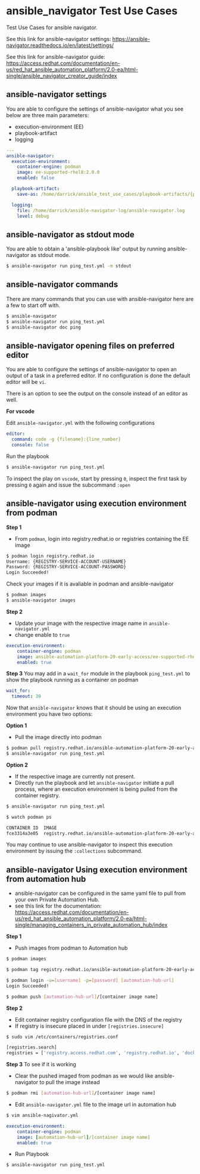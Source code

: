# ansible_navigator Test Use Cases
Test Use Cases for ansible navigator.

See this link for ansible-navigator settings: https://ansible-navigator.readthedocs.io/en/latest/settings/

See this link for ansible-navigator guide: https://access.redhat.com/documentation/en-us/red_hat_ansible_automation_platform/2.0-ea/html-single/ansible_navigator_creator_guide/index

## ansible-navigator settings
You are able to configure the settings of ansible-navigator what you see below are three main parameters:
- execution-environment (EE)
- playbook-artifact
- logging


```yaml
---
ansible-navigator:
  execution-environment:
    container-engine: podman
    image: ee-supported-rhel8:2.0.0
    enabled: false

  playbook-artifact:
    save-as: /home/darrick/ansible_test_use_cases/playbook-artifacts/{playbook_name}-artifact-{ts_utc}.json

  logging:
    file: /home/darrick/ansible-navigator-log/ansible-navigator.log
    level: debug
  ```

## ansible-navigator as stdout mode
You are able to obtain a 'ansible-playbook like' output by running ansible-navigator as stdout mode.

  ```bash
  $ ansible-navigator run ping_test.yml -m stdout
  ```

## ansible-navigator commands
There are many commands that you can use with ansible-navigator here are a few to start off with.

  ```bash
  $ ansible-navigator
  $ ansible-navigator run ping_test.yml
  $ ansible-navigator doc ping
  ```
## ansible-navigator opening files on preferred editor
You are able to configure the settings of ansible-navigator to open an output of a task in a preferred editor. If no configuration is done the default editor will be ``vi``.

There is an option to see the output on the console instead of an editor as well.

**For vscode**

Edit ```ansible-navigator.yml``` with the following configurations

```yaml
editor:
  command: code -g {filename}:{line_number}
  console: false
```
Run the playbook

```bash
$ ansible-navigator run ping_test.yml
```
To inspect the play on ```vscode```, start by pressing ``0``, inspect the first task by pressing ``0`` again and issue the subcommand ``:open``

## ansible-navigator using execution environment from podman

**Step 1**
- From ``podman``, login into registry.redhat.io or registries containing the EE image

```bash
$ podman login registry.redhat.io
Username: {REGISTRY-SERVICE-ACCOUNT-USERNAME}
Password: {REGISTRY-SERVICE-ACCOUNT-PASSWORD}
Login Succeeded!
```

Check your images if it is avaliable in podman and ansible-navigator
```bash
$ podman images
$ ansible-navigator images
```
**Step 2**
- Update your image with the respective image name in ```ansible-navigator.yml```
- change enable to ``true``

```yaml
execution-environment:
    container-engine: podman
    image: ansible-automation-platform-20-early-access/ee-supported-rhel8
    enabled: true
```


**Step 3**
You may add in a ```wait_for``` module in the playbook ```ping_test.yml``` to show the playbook running as a container on podman

```yaml
wait_for:
  timeout: 30
```
Now that ```ansible-navigator``` knows that it should be using an execution environment you have two options:

**Option 1**
- Pull the image directly into podman
```bash
$ podman pull registry.redhat.io/ansible-automation-platform-20-early-access/ee-supported-rhel8
$ ansible-navigator run ping_test.yml
```
**Option 2**
- If the respective image are currently not present.
- Directly run the playbook and let ```ansible-navigator``` initiate a pull process, where an execution environment is being pulled from the container registry.
```bash
$ ansible-navigator run ping_test.yml
```
```bash
$ watch podman ps

CONTAINER ID  IMAGE                                                                                                 COMMAND               CREATED         STATUS             PORTS   NAMES
fce3314a3e05  registry.redhat.io/ansible-automation-platform-20-early-access/ee-supported-rhel8:latest  ansible-playbook ...  10 seconds ago  Up 10 seconds ago          ansible_runner_f4a4e932-013b-4dd3-8487-f7e45f27a40
```
You may continue to use ansible-navigator to inspect this execution environment by issuing the ```:collections``` subcommand.

## ansible-navigator Using execution environment from automation hub
* ansible-navigator can be configured in the same yaml file to pull from your own Private Automation Hub.
* see this link for the documentation: https://access.redhat.com/documentation/en-us/red_hat_ansible_automation_platform/2.0-ea/html-single/managing_containers_in_private_automation_hub/index

**Step 1**
- Push images from podman to Automation hub
```bash
$ podman images

$ podman tag registry.redhat.io/ansible-automation-platform-20-early-access/ee-supported-rhel8:latest [automation-hub-url]/ee-supported-rhel8:latest

$ podman login -u=[username] -p=[password] [automation-hub-url]
Login Succeeded!

$ podman push [automation-hub-url]/[container image name]
```
**Step 2**
- Edit container registry configuration file with the DNS of the registry
- If registry is insecure placed in under ```[registries.insecure]```
```bash
$ sudo vim /etc/containers/registries.conf

[registries.search]
registries = ['registry.access.redhat.com', 'registry.redhat.io', 'docker.io', 'automation-hub-url']
```
**Step 3**
To see if it is working
- Clear the pushed imaged from podman as we would like ansible-navigator to pull the image instead

```bash
$ podman rmi [automation-hub-url]/[container image name]
```

- Edit ```ansible-navigator.yml``` file to the image url in automation hub
```bash
$ vim ansible-nagivator.yml
```
```yaml
execution-environment:
    container-engine: podman
    image: [automation-hub-url]/[container image name]
    enabled: true
```

- Run Playbook
```bash
$ ansible-navigator run ping_test.yml
```
